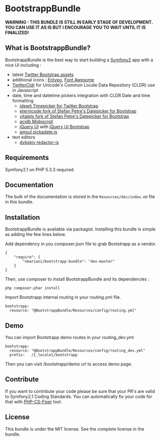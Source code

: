 BootstrappBundle
================

**WARNING : THIS BUNDLE IS STILL IN EARLY STAGE OF DEVELOPMENT. YOU CAN USE IT AS IS BUT I ENCOURAGE YOU TO WAIT UNTIL IT IS FINALIZED!**

What is BootstrappBundle?
-------------------------

BootstrappBundle is the best way to start building a [Symfony2](http://www.symfony.com) app with a nice UI including :

* latest [Twitter Bootstrap assets](http://twitter.github.com/bootstrap/)
* additional icons : [Entypo](http://github.com/danielbruce/entypo), [Font Awesome](http://github.com/FortAwesome/Font-Awesome)
* [TwitterCldr](http://github.com/twitter/twitter-cldr-js) for Unicode's Common Locale Data Repository (CLDR) use in Javascript
* date, time and datetime pickers integration with CLDR Date and time formatting
    * [jdewit Timepicker for Twitter Bootstrap](http://github.com/jdewit/bootstrap-timepicker)
    * [eternicode fork of Stefan Petre's Datepicker for Bootstrap](http://github.com/eternicode/bootstrap-datepicker)
    * [vitalets fork of Stefan Petre's Datepicker for Bootstrap](http://github.com/vitalets/bootstrap-datepicker)
    * [acidb Mobiscroll](http://github.com/acidb/mobiscroll)
    * [jQuery UI](http://github.com/jquery/jquery-ui) with [jQuery UI Bootstrap](http://github.com/addyosmani/jquery-ui-bootstrap)
    * [amsul pickadate.js ](http://github.com/amsul/pickadate.js)
* text editors
    * [dybskiy redactor-js ](http://github.com/dybskiy/redactor-js)

Requirements
------------

Symfony2.1 on PHP 5.3.3 required.

Documentation
-------------

The bulk of the documentation is stored in the `Resources/doc/index.md` file in this bundle.

Installation
------------

BootstrappBundle is available via packagist.
Installing this bundle is simple as adding the few lines below.

Add dependency in you composer.json file to grab Bootstrapp as a vendor.

    {
        "require": {
            "nmariani/bootstrapp-bundle": "dev-master"
        }
    }

Then, use composer to install BootstrappBundle and its dependencies :

    php composer.phar install

Import Bootstrapp internal routing in your routing.yml file.

    bootstrapp:
      resource: "@BootstrappBundle/Resources/config/routing.yml"

Demo
----

You can import Bootstrapp demo routes in your routing_dev.yml

    bootstrapp:
      resource: "@BootstrappBundle/Resources/config/routing_dev.yml"
      prefix:   /{_locale}/bootstrapp

Then you can visit /bootstrapp/demo url to access demo page.

Contribute
----------
If you want to contribute your code please be sure that your PR's are valid to Symfony2.1 Coding Standards.
You can automatically fix your code for that
with [PHP-CS-Fixer](http://cs.sensiolabs.org) tool.

License
-------

This bundle is under the MIT license. See the complete license in the bundle.
